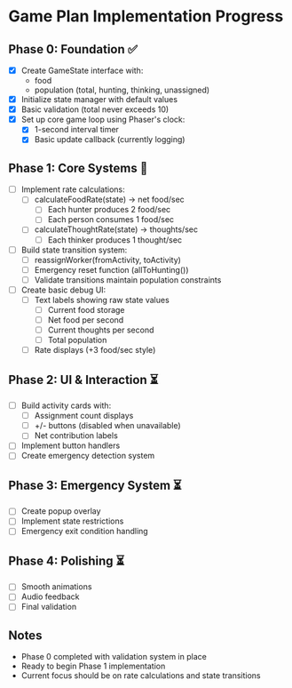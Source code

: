 # Game Plan Implementation Progress

## Phase 0: Foundation ✅

- [x] Create GameState interface with:
  - food
  - population (total, hunting, thinking, unassigned)
- [x] Initialize state manager with default values
- [x] Basic validation (total never exceeds 10)
- [x] Set up core game loop using Phaser's clock:
  - [x] 1-second interval timer
  - [x] Basic update callback (currently logging)

## Phase 1: Core Systems 🚧

- [ ] Implement rate calculations:
  - [ ] calculateFoodRate(state) → net food/sec
    - [ ] Each hunter produces 2 food/sec
    - [ ] Each person consumes 1 food/sec
  - [ ] calculateThoughtRate(state) → thoughts/sec
    - [ ] Each thinker produces 1 thought/sec
- [ ] Build state transition system:
  - [ ] reassignWorker(fromActivity, toActivity)
  - [ ] Emergency reset function (allToHunting())
  - [ ] Validate transitions maintain population constraints
- [ ] Create basic debug UI:
  - [ ] Text labels showing raw state values
    - [ ] Current food storage
    - [ ] Net food per second
    - [ ] Current thoughts per second
    - [ ] Total population
  - [ ] Rate displays (+3 food/sec style)

## Phase 2: UI & Interaction ⏳

- [ ] Build activity cards with:
  - [ ] Assignment count displays
  - [ ] +/- buttons (disabled when unavailable)
  - [ ] Net contribution labels
- [ ] Implement button handlers
- [ ] Create emergency detection system

## Phase 3: Emergency System ⏳

- [ ] Create popup overlay
- [ ] Implement state restrictions
- [ ] Emergency exit condition handling

## Phase 4: Polishing ⏳

- [ ] Smooth animations
- [ ] Audio feedback
- [ ] Final validation

## Notes
- Phase 0 completed with validation system in place
- Ready to begin Phase 1 implementation
- Current focus should be on rate calculations and state transitions
